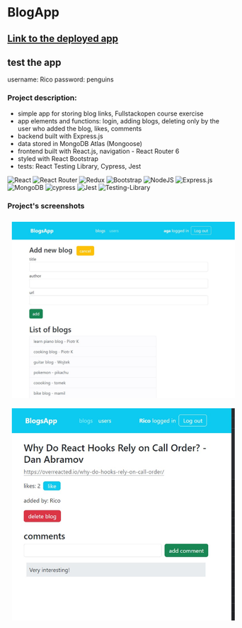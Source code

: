 # BlogApp

## [Link to the deployed app](https://blogapp-f7e0.onrender.com/) <br>

## test the app
username: Rico
password: penguins

### Project description:
- simple app for storing blog links, Fullstackopen course exercise
- app elements and functions: login, adding blogs, deleting only by the user who added the blog, likes, comments
- backend built with Express.js
- data stored in MongoDB Atlas (Mongoose)
- frontend built with React.js, navigation - React Router 6
- styled with React Bootstrap
- tests: React Testing Library, Cypress, Jest

![React](https://img.shields.io/badge/react-%2320232a.svg?style=for-the-badge&logo=react&logoColor=%2361DAFB)
![React Router](https://img.shields.io/badge/React_Router-CA4245?style=for-the-badge&logo=react-router&logoColor=white)
![Redux](https://img.shields.io/badge/redux-%23593d88.svg?style=for-the-badge&logo=redux&logoColor=white)
![Bootstrap](https://img.shields.io/badge/bootstrap-%238511FA.svg?style=for-the-badge&logo=bootstrap&logoColor=white)
![NodeJS](https://img.shields.io/badge/node.js-6DA55F?style=for-the-badge&logo=node.js&logoColor=white)
![Express.js](https://img.shields.io/badge/express.js-%23404d59.svg?style=for-the-badge&logo=express&logoColor=%2361DAFB)
![MongoDB](https://img.shields.io/badge/MongoDB-%234ea94b.svg?style=for-the-badge&logo=mongodb&logoColor=white)
![cypress](https://img.shields.io/badge/-cypress-%23E5E5E5?style=for-the-badge&logo=cypress&logoColor=058a5e)
![Jest](https://img.shields.io/badge/-jest-%23C21325?style=for-the-badge&logo=jest&logoColor=white)
![Testing-Library](https://img.shields.io/badge/-TestingLibrary-%23E33332?style=for-the-badge&logo=testing-library&logoColor=white)

### Project's screenshots

<img src='./Screenshot_1.jpg' alt="app screenshot" title="app screenshot" style='width: 700px; margin: 10px;'> 
<img src='./Screenshot_3.jpg' alt="app screenshot" title="app screenshot" style='width: 700px; margin: 10px;'> 